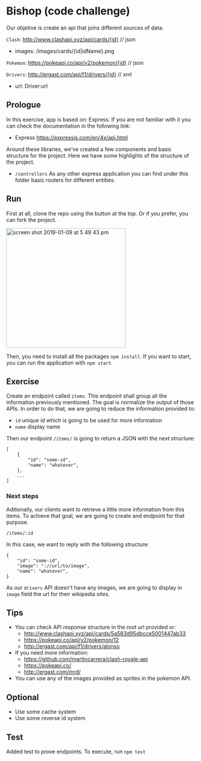 # Bishop (code challenge)

Our objetive is create an api that joins different sources of data.

`Clash`: http://www.clashapi.xyz/api/cards/{id} // json
- images: /images/cards/{id|idName}.png

`Pokemon`: https://pokeapi.co/api/v2/pokemon/{id} // json

`Drivers`: http://ergast.com/api/f1/drivers/{id} // xml
- url: Driver:url

## Prologue

In this exercise, app is based on: Express. If you are not familiar with it you 
can check the documentation in the following link:

- Express https://expressjs.com/en/4x/api.html

Around these libraries, we've created a few components and basic structure for
the project. Here we have some highlights of the structure of the project.

- `/controllers` As any other express application you can find under this folder
  basic routers for different entities.
  
## Run

First at all, clone the repo using the button at the top. Or if you prefer, you
can fork the project.

<img width="318" alt="screen shot 2019-01-09 at 5 49 43 pm" src="https://user-images.githubusercontent.com/1523379/50914522-028c0b80-1437-11e9-82fc-5689f5f11039.png">

Then, you need to install all the packages `npm install`. If you want to
start, you can run the application with `npm start`.



## Exercise

Create an endpoint called `items`. This endpoint shall group all the information 
previously mentioned. The goal is normalize the output of those APIs. In order 
to do that, we are going to reduce the information provided to:

- `id` unique id which is going to be used for more information
- `name` display name

Then our endpoint `/items/` is going to return a JSON with the next structure: 

```
[
    {
        "id": "some-id",
        "name": "whatever",
    },
    ...
]
```

### Next steps

Aditionally, our clients want to retrieve a little more information from this 
items. To achieve that goal, we are going to create and endpoint for that 
purpose.

`/items/:id`

In this case, we want to reply with the following structure:
```
{
    "id": "some-id",
    "image": "://url/to/image",
    "name": "whatever",
}

```

As our `drivers` API doesn't have any images, we are going to display in 
`image` field the url for their wikipedia sites.

## Tips
- You can check API response structure in the root url provided or:
    - http://www.clashapi.xyz/api/cards/5a583d95dbcce5001447ab33
    - https://pokeapi.co/api/v2/pokemon/12
    - http://ergast.com/api/f1/drivers/alonso
- If you need more information:
    - https://github.com/martincarrera/clash-royale-api
    - https://pokeapi.co/
    - http://ergast.com/mrd/
- You can use any of the images provided as sprites in the pokemon API.

## Optional
- Use some cache system
- Use some reverse id system

## Test

Added test to prove endpoints. To execute, run `npm test`
